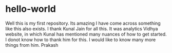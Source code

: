 # hello-world
Well this is my first repository. Its amazing I have come across something like this also exists. I thank Kunal Jain for all this.
It was analytics Vidhya website, in which Kunal has mentioned many nuances of how to get started. 
I donot know how to thank him for this. I would like to know many more things from him.
Prakash
